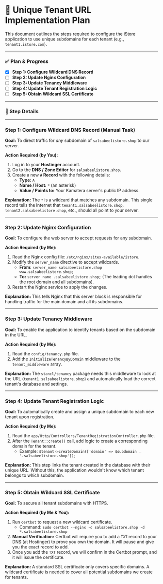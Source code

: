 # 🚀 Unique Tenant URL Implementation Plan

This document outlines the steps required to configure the iStore application to use unique subdomains for each tenant (e.g., `tenant1.istore.com`).

---

### ✅ Plan & Progress

- [x] **Step 1: Configure Wildcard DNS Record**
- [ ] **Step 2: Update Nginx Configuration**
- [ ] **Step 3: Update Tenancy Middleware**
- [ ] **Step 4: Update Tenant Registration Logic**
- [ ] **Step 5: Obtain Wildcard SSL Certificate**

---

### 📖 Step Details

---

### **Step 1: Configure Wildcard DNS Record (Manual Task)**

**Goal:** To direct traffic for *any* subdomain of `salsabeelistore.shop` to our server.

**Action Required (by You):**
1. Log in to your **Hostinger** account.
2. Go to the **DNS / Zone Editor** for `salsabeelistore.shop`.
3. Create a new **`A` Record** with the following details:
    - **Type:** `A`
    - **Name / Host:** `*` (an asterisk)
    - **Value / Points to:** Your Kamatera server's public IP address.

**Explanation:** The `*` is a wildcard that matches any subdomain. This single record tells the internet that `tenant1.salsabeelistore.shop`, `tenant2.salsabeelistore.shop`, etc., should all point to your server.

---

### **Step 2: Update Nginx Configuration**

**Goal:** To configure the web server to accept requests for any subdomain.

**Action Required (by Me):**
1. Read the Nginx config file: `/etc/nginx/sites-available/istore`.
2. Modify the `server_name` directive to accept wildcards.
   - **From:** `server_name salsabeelistore.shop www.salsabeelistore.shop;`
   - **To:** `server_name .salsabeelistore.shop;` (The leading dot handles the root domain and all subdomains).
3. Restart the Nginx service to apply the changes.

**Explanation:** This tells Nginx that this server block is responsible for handling traffic for the main domain and all its subdomains.

---

### **Step 3: Update Tenancy Middleware**

**Goal:** To enable the application to identify tenants based on the subdomain in the URL.

**Action Required (by Me):**
1. Read the `config/tenancy.php` file.
2. Add the `InitializeTenancyByDomain` middleware to the `tenant_middleware` array.

**Explanation:** The `stancl/tenancy` package needs this middleware to look at the URL (`tenant1.salsabeelistore.shop`) and automatically load the correct tenant's database and settings.

---

### **Step 4: Update Tenant Registration Logic**

**Goal:** To automatically create and assign a unique subdomain to each new tenant upon registration.

**Action Required (by Me):**
1. Read the `app/Http/Controllers/TenantRegistrationController.php` file.
2. After the `Tenant::create()` call, add logic to create a corresponding domain for the tenant.
   - Example: `$tenant->createDomain(['domain' => $subdomain . '.salsabeelistore.shop']);`

**Explanation:** This step links the tenant created in the database with their unique URL. Without this, the application wouldn't know which tenant belongs to which subdomain.

---

### **Step 5: Obtain Wildcard SSL Certificate**

**Goal:** To secure all tenant subdomains with HTTPS.

**Action Required (by Me & You):**
1. Run `certbot` to request a new wildcard certificate.
   - Command: `sudo certbot --nginx -d salsabeelistore.shop -d *.salsabeelistore.shop`
2. **Manual Verification:** Certbot will require you to add a `TXT` record to your DNS (at Hostinger) to prove you own the domain. It will pause and give you the exact record to add.
3. Once you add the `TXT` record, we will confirm in the Certbot prompt, and it will issue the certificate.

**Explanation:** A standard SSL certificate only covers specific domains. A wildcard certificate is needed to cover all potential subdomains we create for tenants.

